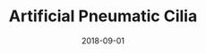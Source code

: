 ---
title: "Artificial Pneumatic Cilia"
collection: publications
permalink: /publication/2018-09-01-Artificial-Pneumatic-Cilia
date: 2018-09-01
venue: 'Atlas of Cilia Bioengineering and Biocomputing'
citation: ' Benjamin Gorissen,  <b>Edoardo Milana</b>,  Michael De,  Dominiek Reynaerts, &quot;Artificial Pneumatic Cilia.&quot; Atlas of Cilia Bioengineering and Biocomputing, 2018.'
---